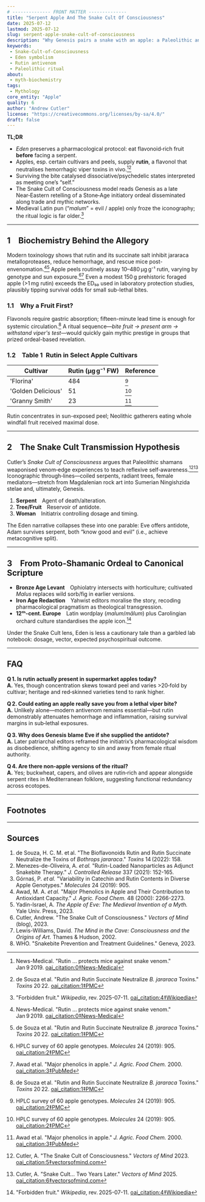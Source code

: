 ```yaml
---
# -------------- FRONT MATTER -------------- 
title: "Serpent Apple And The Snake Cult Of Consciousness"
date: 2025-07-12
lastmod: 2025-07-12
slug: serpent-apple-snake-cult-of-consciousness
description: "Why Genesis pairs a snake with an apple: a Paleolithic antivenom-and-vision ritual encoded in myth."
keywords:
 - Snake-Cult-of-Consciousness
 - Eden symbolism
 - Rutin antivenom
 - Paleolithic ritual
about:
 - myth-biochemistry
tags:
 - Mythology
core_entity: "Apple"
quality: 6
author: "Andrew Cutler"
license: "https://creativecommons.org/licenses/by-sa/4.0/"
draft: false
---
```


**TL;DR**

- *Eden* preserves a pharmacological protocol: eat flavonoid‑rich fruit **before** facing a serpent.  
- Apples, esp. certain cultivars and peels, supply **rutin**, a flavonol that neutralises hemorrhagic viper toxins in vivo.[^1][^2]  
- Surviving the bite catalysed dissociative/psychedelic states interpreted as meeting one’s “self.”  
- The Snake Cult of Consciousness model reads Genesis as a late Near‑Eastern retelling of a Stone‑Age initiatory ordeal disseminated along trade and mythic networks.  
- Medieval Latin pun (“*malum*” = evil / apple) only froze the iconography; the ritual logic is far older.[^5]

---

## 1 Biochemistry Behind the Allegory

Modern toxinology shows that rutin and its succinate salt inhibit jararaca metalloproteases, reduce hemorrhage, and rescue mice post-envenomation.[^1][^2] 
Apple peels routinely assay 10–480 µg g⁻¹ rutin, varying by genotype and sun exposure.[^3][^4] 
Even a modest 150 g prehistoric foraged apple (>1 mg rutin) exceeds the ED₅₀ used in laboratory protection studies, plausibly tipping survival odds for small sub-lethal bites.

### 1.1 Why a Fruit First?

Flavonols require gastric absorption; fifteen-minute lead time is enough for systemic circulation.[^2] 
A ritual sequence—*bite fruit → present arm → withstand viper's test*—would quickly gain mythic prestige in groups that prized ordeal-based revelation.

### 1.2 Table 1 Rutin in Select Apple Cultivars 

| Cultivar | Rutin (µg g⁻¹ FW) | Reference |
|----------|------------------|-----------|
| 'Florina' | 484 | [^3] |
| 'Golden Delicious' | 51 | [^3] |
| 'Granny Smith' | 23 | [^4] |

Rutin concentrates in sun-exposed peel; Neolithic gatherers eating whole windfall fruit received maximal dose.

---

## 2 The Snake Cult Transmission Hypothesis

Cutler’s *Snake Cult of Consciousness* argues that Paleolithic shamans weaponised venom‑edge experiences to teach reflexive self‑awareness.[^6][^7]  
Iconographic through‑lines—coiled serpents, radiant trees, female mediators—stretch from Magdalenian rock art into Sumerian Ningishzida stelae and, ultimately, Genesis.

1. **Serpent** Agent of death/alteration.  
2. **Tree/Fruit** Reservoir of antidote.  
3. **Woman** Initiatrix controlling dosage and timing.

The Eden narrative collapses these into one parable: Eve offers antidote, Adam survives serpent, both “know good and evil” (i.e., achieve metacognitive split).

---

## 3 From Proto-Shamanic Ordeal to Canonical Scripture

- **Bronze Age Levant** Ophiolatry intersects with horticulture; cultivated *Malus* replaces wild sorb/fig in earlier versions. 
- **Iron Age Redaction** Yahwist editors moralise the story, recoding pharmacological pragmatism as theological transgression. 
- **12ᵗʰ-cent. Europe** Latin wordplay (*malum*/*mālum*) plus Carolingian orchard culture standardises the apple icon.[^5]

Under the Snake Cult lens, Eden is less a cautionary tale than a garbled lab notebook: dosage, vector, expected psychospiritual outcome.

---

## FAQ

**Q 1. Is rutin actually present in supermarket apples today?**  
**A.** Yes, though concentration skews toward peel and varies >20‑fold by cultivar; heritage and red‑skinned varieties tend to rank higher.  

**Q 2. Could eating an apple really save you from a lethal viper bite?**  
**A.** Unlikely alone—modern antivenom remains essential—but rutin demonstrably attenuates hemorrhage and inflammation, raising survival margins in sub‑lethal exposures.  

**Q 3. Why does Genesis blame Eve if she supplied the antidote?**  
**A.** Later patriarchal editors reframed the initiatrix’s pharmacological wisdom as disobedience, shifting agency to sin and away from female ritual authority.  

**Q 4. Are there non‑apple versions of the ritual?**  
**A.** Yes; buckwheat, capers, and olives are rutin‑rich and appear alongside serpent rites in Mediterranean folklore, suggesting functional redundancy across ecotopes.  

---

## Footnotes

[^1]: News-Medical. "Rutin … protects mice against snake venom." Jan 9 2019. [oai_citation:0‡News-Medical](https://www.news-medical.net/news/20190109/Study-Rutin-found-in-fruits-and-vegetables-protect-mice-against-snake-venom.aspx) 
[^2]: de Souza et al. "Rutin and Rutin Succinate Neutralize *B. jararaca* Toxins." *Toxins* 20 22. [oai_citation:1‡PMC](https://pmc.ncbi.nlm.nih.gov/articles/PMC8899467/) 
[^3]: HPLC survey of 60 apple genotypes. *Molecules* 24 (2019): 905. [oai_citation:2‡PMC](https://pmc.ncbi.nlm.nih.gov/articles/PMC6429083/) 
[^4]: Awad et al. "Major phenolics in apple." *J. Agric. Food Chem.* 2000. [oai_citation:3‡PubMed](https://pubmed.ncbi.nlm.nih.gov/14558772/) 
[^5]: "Forbidden fruit." *Wikipedia*, rev. 2025-07-11. [oai_citation:4‡Wikipedia](https://en.wikipedia.org/wiki/Forbidden_fruit) 
[^6]: Cutler, A. "The Snake Cult of Consciousness." *Vectors of Mind* 2023. [oai_citation:5‡vectorsofmind.com](https://www.vectorsofmind.com/p/the-snake-cult-of-consciousness) 
[^7]: Cutler, A. "Snake Cult… Two Years Later." *Vectors of Mind* 2025. [oai_citation:6‡vectorsofmind.com](https://www.vectorsofmind.com/p/the-snake-cult-of-consciousness-two) 

---

## Sources

1. de Souza, H. C. M. et al. "The Bioflavonoids Rutin and Rutin Succinate Neutralize the Toxins of *Bothrops jararaca*." *Toxins* 14 (2022): 158. 
2. Menezes-de-Oliveira, A. *et al.* "Rutin-Loaded Nanoparticles as Adjunct Snakebite Therapy." *J. Controlled Release* 337 (2021): 152-165. 
3. Górnaś, P. *et al.* "Variability in Catechin and Rutin Contents in Diverse Apple Genotypes." *Molecules* 24 (2019): 905. 
4. Awad, M. A. *et al.* "Major Phenolics in Apple and Their Contribution to Antioxidant Capacity." *J. Agric. Food Chem.* 48 (2000): 2266-2273. 
5. Yadin-Israel, A. *The Apple of Eve: The Medieval Invention of a Myth.* Yale Univ. Press, 2023. 
6. Cutler, Andrew. "The Snake Cult of Consciousness." *Vectors of Mind* (blog), 2023. 
7. Lewis-Williams, David. *The Mind in the Cave: Consciousness and the Origins of Art.* Thames & Hudson, 2002. 
8. WHO. "Snakebite Prevention and Treatment Guidelines." Geneva, 2023. 